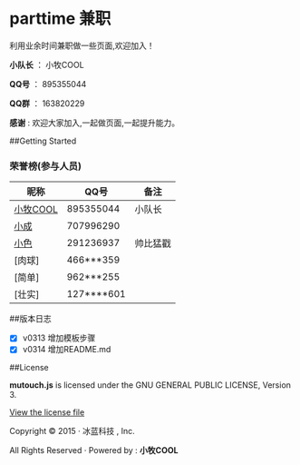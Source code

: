 # parttime 兼职

利用业余时间兼职做一些页面,欢迎加入！

**小队长** ： 小牧COOL

**QQ号** ： 895355044

**QQ群** ： 163820229

**感谢** : 欢迎大家加入,一起做页面,一起提升能力。

##Getting Started
### 荣誉榜(参与人员)
昵称 | **QQ号** | 备注
----|---------|------------
[小牧COOL](https://github.com/XiaoMuCOOL/) | 895355044 | 小队长
[小成](https://github.com/xiaochenggit/) | 707996290 | 
[小色](https://github.com/kehuayuan/) | 291236937 | 帅比猛戳
[肉球] | 466***359 | 
[简单] | 962***255 | 
[壮实] | 127****601 | 

##版本日志
- [X] v0313 增加模板步骤
- [X] v0314 增加README.md

##License

**mutouch.js** is licensed under the GNU GENERAL PUBLIC LICENSE, Version 3. 

[View the license file](https://github.com/XiaoMuCOOL/mutouch/blob/master/LICENSE)

Copyright © 2015 · 冰蓝科技 , Inc. 

All Rights Reserved · Powered by : **小牧COOL**